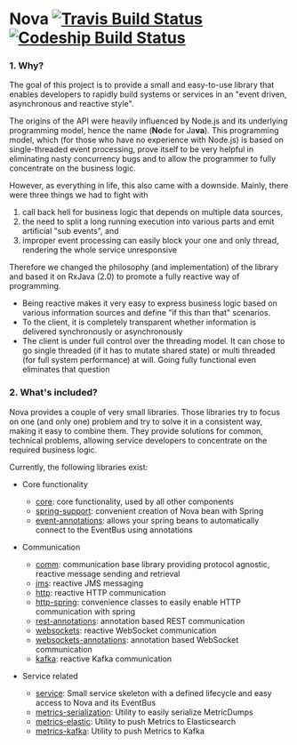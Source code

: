 # Nova [![Travis Build Status](https://travis-ci.org/oli-d/nova.svg?branch=master)](https://travis-ci.org/oli-d/nova) [ ![Codeship Build Status](https://app.codeship.com/projects/2283d970-1edb-0135-0041-4ec1c01dd1d7/status?branch=master)](https://app.codeship.com/projects/220890)

### 1. Why?
The goal of this project is to provide a small and easy-to-use 
library that enables developers to rapidly build systems or 
services in an "event driven, asynchronous and reactive style". 

The origins of the API were heavily influenced by Node.js and 
its underlying programming model, hence the name (**No**de for
Ja**va**). This programming model, which (for those who have 
no experience with Node.js) is based on single-threaded event 
processing, prove itself to be very helpful in eliminating 
nasty concurrency bugs and to allow the programmer to fully 
concentrate on the business logic.

However, as everything in life, this also came with a downside.
Mainly, there were three things we had to fight with 
1. call back hell for business logic that depends on multiple
data sources,
1. the need to split a long running execution into various parts
and emit artificial "sub events", and 
1. improper event processing can easily block your one and only
 thread, rendering the whole service unresponsive
 
Therefore we changed the philosophy (and implementation) of the 
library and based it on RxJava (2.0) to promote a fully reactive
way of programming.
 
* Being reactive makes it very easy to express business logic based
on various information sources and define "if this than that" scenarios.
* To the client, it is completely transparent whether information is
delivered synchronously or asynchronously 
* The client is under full control over the threading model. It can
 chose to go single threaded (if it has to mutate shared state) or
 multi threaded (for full system performance) at will. Going 
 fully functional even eliminates that question  


### 2. What's included?

Nova provides a couple of very small libraries. Those libraries try to focus on one (and only one) problem and try to
solve it in a consistent way, making it easy to combine them. They provide solutions for common, technical problems, 
allowing service developers to concentrate on the required business logic. 

Currently, the following libraries exist:

- Core functionality
  * [core](./core/README.md): core functionality, used by all other components
  * [spring-support](./spring-support/README.md): convenient creation of Nova bean with Spring
  * [event-annotations](./event-annotations/README.md): allows your spring beans to automatically connect to the EventBus using annotations

- Communication
  * [comm](./comm/README.md): communication base library providing protocol agnostic, reactive message sending and retrieval
  * [jms](./jms/README.md): reactive JMS messaging
  * [http](./http/README.md): reactive HTTP communication
  * [http-spring](./http-spring/README.md): convenience classes to easily enable HTTP communication with spring
  * [rest-annotations](./rest-annotations/README.md): annotation based REST communication
  * [websockets](./websockets/README.md): reactive WebSocket communication
  * [websockets-annotations](./websockets-annotations/README.md): annotation based WebSocket communication
  * [kafka](./kafka/README.md): reactive Kafka communication

- Service related
  * [service](./service/README.md): Small service skeleton with a defined lifecycle and easy access to Nova and its EventBus 
  * [metrics-serialization](./metrics-serialization/README.md): Utility to easily serialize MetricDumps
  * [metrics-elastic](./metrics-elastic/README.md): Utility to push Metrics to Elasticsearch
  * [metrics-kafka](./metrics-kafka/README.md): Utility to push Metrics to Kafka

